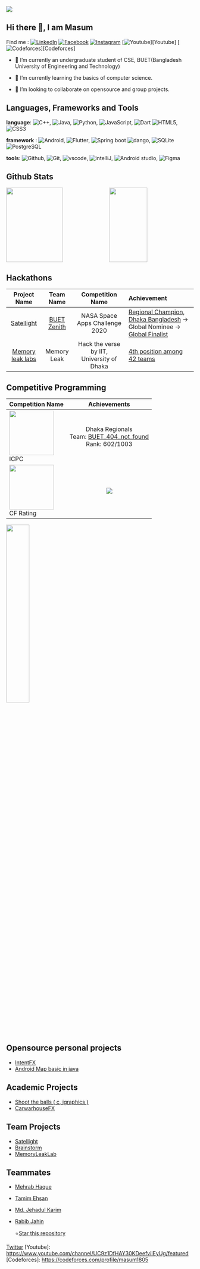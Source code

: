 <img src="https://komarev.com/ghpvc/?username=Hmasum18">

## Hi there 👋, I am Masum

Find me : [![LinkedIn](https://img.shields.io/badge/-LinkedIn-0077b5?style=flat&logo=LinkedIn)][linkedin]
[![Facebook](https://img.shields.io/badge/-Facebook-1877f2?style=flat&logo=Facebook&logoColor=white)][Facebook]
[![Instagram](https://img.shields.io/badge/-Instagram-e4405f?style=flat&logo=Instagram&logoColor=white)][Instagram]
[![Youtube](https://img.shields.io/badge/-Youtube-ff0000?style=flat&logo=Youtube&logoColor=white)][Youtube]
[![Codeforces](https://img.shields.io/badge/-Codeforces-1f8acb?style=flat&logo=Codeforces&logoColor=white)][Codeforces]

- 🔭 I’m currently an undergraduate student of CSE, BUET(Bangladesh University of Engineering and Technology)

- 🌱 I’m currently learning  the basics of computer science.

- 👯 I’m looking to collaborate on opensource and group projects.

## Languages, Frameworks and Tools

__language__:
![C++](https://img.shields.io/badge/-c/c++-00599c?style=flat&logo=c%2B%2B),
![Java](https://img.shields.io/badge/-Java-007396?style=flat&logo=java),
![Python](https://img.shields.io/badge/-Python-3776ab?style=flat&logo=python&logoColor=white),
![JavaScript](https://img.shields.io/badge/-JavaScript-f7df1e?style=flat&logo=javascript&logoColor=black),
![Dart](https://img.shields.io/badge/-Dart-3776ab?style=flat&logo=dart&logoColor=white)
![HTML5](https://img.shields.io/badge/-HTML5-ffffff?style=flat&logo=html5), ![CSS3](https://img.shields.io/badge/-CSS-1572b6?style=flat&logo=css3)  

__framework__ :
![Android](https://img.shields.io/badge/-android-3ddc84?style=flat&logo=android&logoColor=white),
![Flutter](https://img.shields.io/badge/-Flutter-02569B?style=flat&logo=flutter),
![Spring boot](https://img.shields.io/badge/-Spring%20boot-2FBB50?style=flat&logo=springboot&logoColor=white)
![dango](https://img.shields.io/badge/-Django-092E20?style=flat&logo=Django),
![SQLite](https://img.shields.io/badge/-SQLite-003B57?style=flat&logo=SQLite)
![PostgreSQL](https://img.shields.io/badge/-PostgreSQL-336791?style=flat&logo=postgresql&logoColor=white)  

__tools__: 
![Github](https://img.shields.io/badge/-Git-ffffff?style=flat&logo=Git),
![Git](https://img.shields.io/badge/-Github-000000?style=flat&logo=Github), 
![vscode](https://img.shields.io/badge/-VSCode-007acc?style=flat&logo=visual-studio-code), 
![intelliJ](https://img.shields.io/badge/-IntelliJ-000000?style=flat&logo=IntelliJ-IDEA), 
![Android studio](https://img.shields.io/badge/-AndroidStudio-ffffff?style=flat&logo=Android-studio), 
![Figma](https://img.shields.io/badge/-Figma-ffffff?style=flat&logo=Figma)


## Github Stats

<img src = "https://github-readme-stats.vercel.app/api?username=Hmasum18&show_icons=true&theme=gruvbox" width="55%" height ="200rem"/><img src = "https://github-readme-stats.vercel.app/api/top-langs/?username=Hmasum18&layout=compact&&theme=gruvbox" width="45%" height ="200rem"/>

## Hackathons

|Project Name|Team Name|Competition Name|Achievement|
| :-------: | :---------: | :------------: | :----------- |
|    [Satellight][satellight]    | [BUET Zenith][hack1] |       NASA Space Apps Challenge 2020       | [Regional Champion, Dhaka Bangladesh][nasaSpaceApps_local] -> Global Nominee -> [Global Finalist][naseSpaceApps_Finalist] |
| [Memory leak labs][MemoryLeakLab] |                        Memory Leak                        | Hack the verse by IIT, University of Dhaka |                 [4th position among 42 teams][hackTheVerse_4th]                 |

## Competitive Programming

| Competition Name| Achievements |
| :----- | :----: |
| <img width="120px" src="https://www.hmc.edu/about-hmc/wp-content/uploads/sites/2/2019/01/icpc19.png" /> <br /> ICPC | Dhaka Regionals <br /> Team: [BUET_404_not_found][icpc_2020] <br /> Rank: 602/1003 |
| <img width="120px" src="https://it-edu.com/sites/default/files/codeforceslogo.png" /> <br />CF Rating |![](https://run.kaist.ac.kr/badges/codeforces/masum1805.svg)|

<img width="35%" src="https://pruvi007-apis.herokuapp.com/CF/masum1805" />

## Opensource personal projects

- [IntentFX](https://github.com/Hmasum18/IntentFX)
- [Android Map basic in java](https://github.com/Hmasum18/AndroidMapBasics)

## Academic Projects

- [Shoot the balls ( c, igraphics )](https://github.com/Hmasum18/Shoot-the-balls)
- [CarwarhouseFX](https://github.com/Hmasum18/CarwarehouseFX)


## Team Projects

- [Satellight](satellight)
- [Brainstorm](https://github.com/Hmasum18/problem-solving-platform-android-preview)
- [MemoryLeakLab][MemoryLeakLab]

## Teammates

- [Mehrab Haque](https://github.com/mehrab-haque)

- [Tamim Ehsan](https://github.com/TamimEhsan)

- [Md. Jehadul Karim](https://github.com/MJKSabit)

- [Rabib Jahin](https://github.com/rabib-jahin)

  

  ⭐<a class="github-button" href="https://github.com/Hmasum18/Hmasum18" data-color-scheme="no-preference: dark; light: dark; dark: dark;" data-icon="octicon-star" data-size="large" data-show-count="true" aria-label="Star Hmasum18/Hmasum18 on GitHub">Star this repository</a>

<!-- social media links -->
[LinkedIn]:https://www.linkedin.com/in/hasan-masum-281157186/
[Instagram]: https://www.instagram.com/h.masum.52/
[Facebook]: https://www.facebook.com/h.masum.52
[Twitter](https://twitter.com/h_masum_52)
[Youtube]: https://www.youtube.com/channel/UC9z1DfHAY30KDeefviIEyUg/featured
[Codeforces]: https://codeforces.com/profile/masum1805
<!--hackathon links-->
[hack1]: https://2020.spaceappschallenge.org/challenges/connect/orbital-sky/teams/buet-zenith/project
<!-- achievement links-->
[nasaSpaceApps_local]: https://www.facebook.com/SpaceAppsChallengeBangladesh/photos/a.709613099785683/817537108993281/
[naseSpaceApps_Finalist]: https://www.facebook.com/SpaceAppsChallengeBangladesh/posts/857784428301882
[hackTheVerse_4th]: https://www.facebook.com/IITSEC.DU/posts/2726203467635413
<!--hackathon projects-->
[satellight]: https://github.com/Hmasum18/satellight
[MemoryLeakLab]: https://github.com/TamimEhsan/HackTheVerse_MemoryLeak

<!--cp-->
[icpc_2020]: https://algo.codemarshal.org/contests/icpc-dhaka-19-preli/standings?page=3

<!--for future-->
<!-- <img align="left" alt="JavaScript" width="26px" src="https://raw.githubusercontent.com/github/explore/80688e429a7d4ef2fca1e82350fe8e3517d3494d/topics/react/react.png" />
<img align="left" alt="JavaScript" width="26px" src="https://raw.githubusercontent.com/github/explore/80688e429a7d4ef2fca1e82350fe8e3517d3494d/topics/redux/redux.png" /> -->
